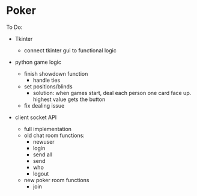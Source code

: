 # Poker

To Do:
- Tkinter
  - connect tkinter gui to functional logic

- python game logic
  - finish showdown function
    - handle ties
  - set positions/blinds
    - solution: when games start, deal each person one card face up. highest value gets the button
  - fix dealing issue

- client socket API 
  - full implementation
  - old chat room functions:
    - newuser <username> <password>
    - login <username> <password>
    - send all <message>
    - send <user> <message>
    - who
    - logout
  - new poker room functions
    - join <amount>
